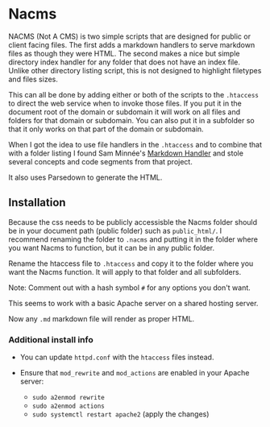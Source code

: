 # Nacms

NACMS (Not A CMS) is two simple scripts that are designed for public or client
facing files. The first adds a markdown handlers to serve markdown files as
though they were HTML. The second makes a nice but simple directory index
handler for any folder that does not have an index file. Unlike other directory
listing script, this is not designed to highlight filetypes and files sizes.

This can all be done by adding either or both of the scripts to the `.htaccess`
to direct the web service when to invoke those files. If you put it in the
document root of the domain or subdomain it will work on all files and folders
for that domain or subdomain. You can also put it in a subfolder so that it only
works on that part of the domain or subdomain.

When I got the idea to use file handlers in the `.htaccess` and to combine that
with a folder listing I found Sam Minnée's
[Markdown Handler](https://github.com/sminnee/markdown-handler) and stole
several concepts and code segments from that project.

It also uses Parsedown to generate the HTML.

## Installation

Because the css needs to be publicly accessisble the Nacms folder should be
in your document path (public folder) such as `public_html/`. I recommend
renaming the folder to `.nacms` and putting it in the folder where you want
Nacms to function, but it can be in any public folder.

Rename the htaccess file to `.htaccess` and copy it to the folder where you want
the Nacms function. It will apply to that folder and all subfolders.

Note: Comment out with a hash symbol `#` for any options you don't want.

This seems to work with a basic Apache server on a shared hosting server.

Now any `.md` markdown file will render as proper HTML.

### Additional install info

* You can update `httpd.conf` with the `htaccess` files instead.

* Ensure that `mod_rewrite` and `mod_actions` are enabled in your Apache server:
    - `sudo a2enmod rewrite`
    - `sudo a2enmod actions`
    - `sudo systemctl restart apache2` (apply the changes)
